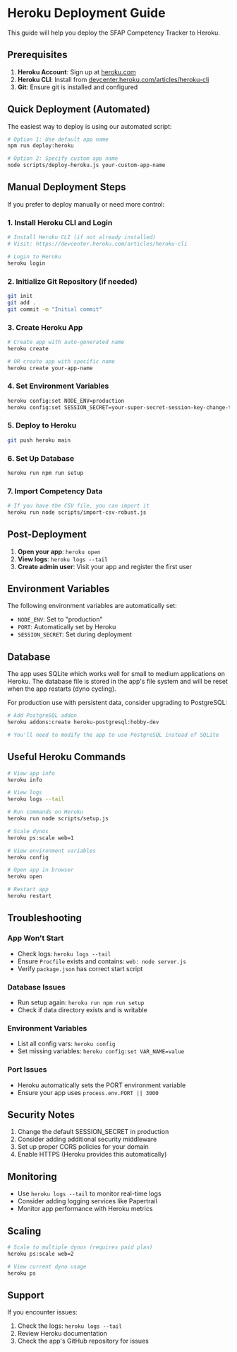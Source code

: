 # Heroku Deployment Guide

This guide will help you deploy the SFAP Competency Tracker to Heroku.

## Prerequisites

1. **Heroku Account**: Sign up at [heroku.com](https://heroku.com)
2. **Heroku CLI**: Install from [devcenter.heroku.com/articles/heroku-cli](https://devcenter.heroku.com/articles/heroku-cli)
3. **Git**: Ensure git is installed and configured

## Quick Deployment (Automated)

The easiest way to deploy is using our automated script:

```bash
# Option 1: Use default app name
npm run deploy:heroku

# Option 2: Specify custom app name
node scripts/deploy-heroku.js your-custom-app-name
```

## Manual Deployment Steps

If you prefer to deploy manually or need more control:

### 1. Install Heroku CLI and Login

```bash
# Install Heroku CLI (if not already installed)
# Visit: https://devcenter.heroku.com/articles/heroku-cli

# Login to Heroku
heroku login
```

### 2. Initialize Git Repository (if needed)

```bash
git init
git add .
git commit -m "Initial commit"
```

### 3. Create Heroku App

```bash
# Create app with auto-generated name
heroku create

# OR create app with specific name
heroku create your-app-name
```

### 4. Set Environment Variables

```bash
heroku config:set NODE_ENV=production
heroku config:set SESSION_SECRET=your-super-secret-session-key-change-this
```

### 5. Deploy to Heroku

```bash
git push heroku main
```

### 6. Set Up Database

```bash
heroku run npm run setup
```

### 7. Import Competency Data

```bash
# If you have the CSV file, you can import it
heroku run node scripts/import-csv-robust.js
```

## Post-Deployment

1. **Open your app**: `heroku open`
2. **View logs**: `heroku logs --tail`
3. **Create admin user**: Visit your app and register the first user

## Environment Variables

The following environment variables are automatically set:

- `NODE_ENV`: Set to "production"
- `PORT`: Automatically set by Heroku
- `SESSION_SECRET`: Set during deployment

## Database

The app uses SQLite which works well for small to medium applications on Heroku. The database file is stored in the app's file system and will be reset when the app restarts (dyno cycling).

For production use with persistent data, consider upgrading to PostgreSQL:

```bash
# Add PostgreSQL addon
heroku addons:create heroku-postgresql:hobby-dev

# You'll need to modify the app to use PostgreSQL instead of SQLite
```

## Useful Heroku Commands

```bash
# View app info
heroku info

# View logs
heroku logs --tail

# Run commands on Heroku
heroku run node scripts/setup.js

# Scale dynos
heroku ps:scale web=1

# View environment variables
heroku config

# Open app in browser
heroku open

# Restart app
heroku restart
```

## Troubleshooting

### App Won't Start
- Check logs: `heroku logs --tail`
- Ensure `Procfile` exists and contains: `web: node server.js`
- Verify `package.json` has correct start script

### Database Issues
- Run setup again: `heroku run npm run setup`
- Check if data directory exists and is writable

### Environment Variables
- List all config vars: `heroku config`
- Set missing variables: `heroku config:set VAR_NAME=value`

### Port Issues
- Heroku automatically sets the PORT environment variable
- Ensure your app uses `process.env.PORT || 3000`

## Security Notes

1. Change the default SESSION_SECRET in production
2. Consider adding additional security middleware
3. Set up proper CORS policies for your domain
4. Enable HTTPS (Heroku provides this automatically)

## Monitoring

- Use `heroku logs --tail` to monitor real-time logs
- Consider adding logging services like Papertrail
- Monitor app performance with Heroku metrics

## Scaling

```bash
# Scale to multiple dynos (requires paid plan)
heroku ps:scale web=2

# View current dyno usage
heroku ps
```

## Support

If you encounter issues:
1. Check the logs: `heroku logs --tail`
2. Review Heroku documentation
3. Check the app's GitHub repository for issues